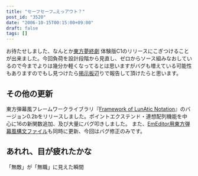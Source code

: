 ```yaml
---
title: "セーフセーフ…えっアウト？"
post_id: "3520"
date: "2006-10-15T00:15:00+09:00"
draft: false
tags: []
---
```



お待たせしました、なんとか[東方夢終劇](/!/thC/) 体験版C1のリリースにこぎつけることが出来ました。今回負荷を設計段階から見直し、ゼロからソース組みなおしているので今までよりは幾分か軽くなってるとは思いますがバグも増えている可能性もありますのでもし見つけたら[掲示板](https://twitter.com/danmaq)辺りで報告して頂けたらと思います。
## その他の更新
東方弾幕風フレームワークライブラリ『[Framework of LunAtic Notation](/tag/flan)』のバージョン0.2bをリリースしました。ポイントエクステンド・連想配列機能を中心に16の新関数追加、及び大量にバグ叩きしました。 また、[EmEditor用東方弾幕風構文ファイル](/emeditor-danmakufu)も同時に更新、今回はバグ修正のみです。
## あれれ、目が疲れたかな
「無敵」が「無職」に見えた瞬間
